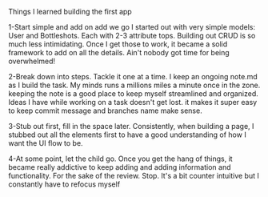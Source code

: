 Things I learned building the first app

1-Start simple and add on add we go
  I started out with very simple models: User and Bottleshots. Each with 2-3 attribute tops.
  Building out CRUD is so much less intimidating. Once I get those to work, it became a solid framework to add on all the details.
  Ain't nobody got time for being overwhelmed!

2-Break down into steps. Tackle it one at a time.
  I keep an ongoing note.md as I build the task. My minds runs a millions miles a minute once in the zone. keeping the note is a good place to keep myself streamlined and organized. Ideas I have while working on a task doesn't get lost. it makes it super easy to keep commit message and branches name make sense.

3-Stub out first, fill in the space later.
  Consistently, when building a page, I stubbed out all the elements first to have a good understanding of how I want the UI flow to be.

4-At some point, let the child go.
  Once you get the hang of things, it became really addictive to keep adding and adding information and functionality. For the sake of the review. Stop. It's a bit counter intuitive but I constantly have to refocus myself 